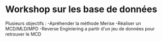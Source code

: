 # Workshop sur les base de données

Plusieurs objectifs :
-Apréhender la méthode Merise
-Réaliser un MCD/MLD/MPD
-Reverse Enginiering a partir d'un jeu de données pour retrouver le MCD
